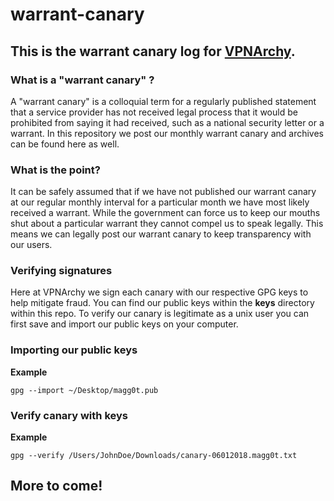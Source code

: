 # warrant-canary
## This is the warrant canary log for [VPNArchy](https://vpnarchy.com). 
### What is a "warrant canary" ?
A "warrant canary" is a colloquial term for a regularly published statement that a service provider has not received legal process that it would be prohibited from saying it had received, such as a national security letter or a warrant. In this repository we post our monthly warrant canary and archives can be found here as well.

### What is the point?
It can be safely assumed that if we have not published our warrant canary at our regular monthly interval for a particular month we have most likely received a warrant. While the government can force us to keep our mouths shut about a particular warrant they cannot compel us to speak legally. This means we can legally post our warrant canary to keep transparency with our users.

### Verifying signatures
Here at VPNArchy we sign each canary with our respective GPG keys to help mitigate fraud. You can find our public keys within the **keys** directory within this repo. To verify our canary is legitimate as a unix user you can first save and import our public keys on your computer.

### Importing our public keys
**Example**
```
gpg --import ~/Desktop/magg0t.pub
```

### Verify canary with keys
**Example**
```
gpg --verify /Users/JohnDoe/Downloads/canary-06012018.magg0t.txt
```

## More to come!
